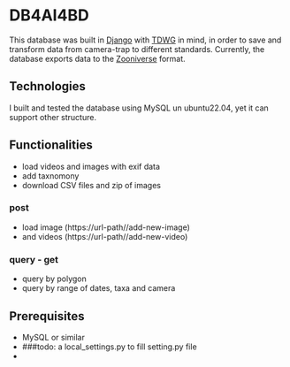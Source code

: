 # DB4AI4BD

This database was built in [Django](https://www.djangoproject.com/) with [TDWG](https://www.tdwg.org/) in mind, in order to save and transform data from camera-trap to different standards.
Currently, the database exports data to the [Zooniverse](https://www.zooniverse.org/) format.

## Technologies
I built and tested the database using MySQL un ubuntu22.04, yet it can support other structure.

## Functionalities
- load videos and images with exif data
- add taxnomony
- download CSV files and zip of images

### post 
- load image (https://url-path//add-new-image)
- and videos (https://url-path//add-new-video)

### query - get
- query by polygon
- query by range of dates, taxa and camera

## Prerequisites
- MySQL or similar
- ###todo: a local_settings.py to fill setting.py file 
- 

